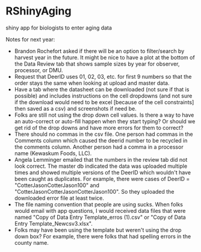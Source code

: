 # RShinyAging
shiny app for biologists to enter aging data

Notes for next year:    

- Brandon Rochefort asked if there will be an option to filter/search by harvest year in the future. It might be nice to have a plot at the bottom of the Data Review tab that shows sample sizes by year for observer, processor, or DMU.    
- Request that DeerID uses 01, 02, 03, etc. for first 9 numbers so that the order stays the same when looking at upload and master data.  
- Have a tab where the datasheet can be downloaded (not sure if that is possible) and includes instructions on the cell dropdowns (and not sure if the download would need to be excel [because of the cell constraints] then saved as a csv) and screenshots if need be.  
- Folks are still not using the drop down cell values. Is there a way to have an auto-correct or auto-fill happen when they start typing? Or should we get rid of the drop downs and have more errors for them to correct?    
- There should no commas in the csv file. One person had commas in the Comments column which caused the deerid number to be recycled in the comments column. Another person had a comma in a processor name (Kewaskum Foods, LLC).  
- Angela Lemminger emailed that the numbers in the review tab did not look correct. The master db indicated the data was uploaded multiple times and showed multiple versions of the DeerID which wouldn't have been caught as duplicates. For example, there were cases of DeerID = "CotterJasonCotterJason100" and "CotterJasonCotterJasonCotterJason100". So they uploaded the downloaded error file at least twice.   
- The file naming convention that people are using sucks. When folks would email with app questions, I would received data files that were named "Copy of Data Entry Template_erros (1).csv" or "Copy of Data Entry Template_Newcsv3.xlsx".  
- Folks may have been using the template but weren't using the drop down box? For example, there were folks that had spelling errors in the county name.



